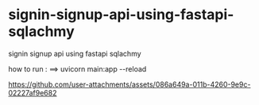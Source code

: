 # signin-signup-api-using-fastapi-sqlachmy
signin signup api using fastapi sqlachmy

how to run : ==> uvicorn main:app --reload



https://github.com/user-attachments/assets/086a649a-011b-4260-9e9c-02227af9e682



